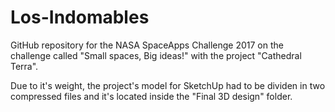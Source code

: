 # Los-Indomables
GitHub repository for the NASA SpaceApps Challenge 2017 on the challenge called "Small spaces, Big ideas!" with the project "Cathedral Terra".

Due to it's weight, the project's model for SketchUp had to be dividen in two compressed files and it's located inside the "Final 3D design" folder.
